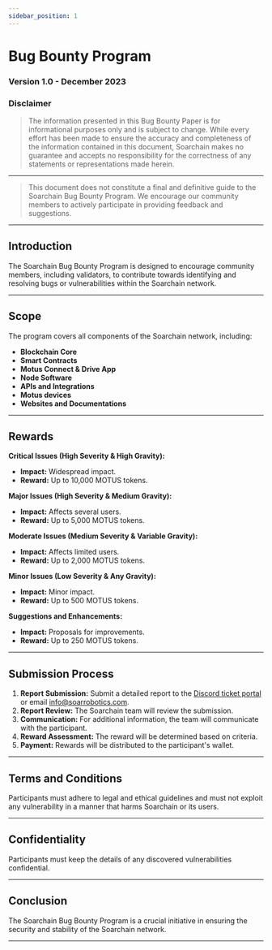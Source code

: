 ```yaml
---
sidebar_position: 1
---
```


# Bug Bounty Program

### Version 1.0 - December 2023

### Disclaimer

> The information presented in this Bug Bounty Paper is for informational purposes only and is subject to change. While every effort has been made to ensure the accuracy and completeness of the information contained in this document, Soarchain makes no guarantee and accepts no responsibility for the correctness of any statements or representations made herein.

---

> This document does not constitute a final and definitive guide to the Soarchain Bug Bounty Program. We encourage our community members to actively participate in providing feedback and suggestions.

---

## Introduction

The Soarchain Bug Bounty Program is designed to encourage community members, including validators, to contribute towards identifying and resolving bugs or vulnerabilities within the Soarchain network.

---

## Scope

The program covers all components of the Soarchain network, including:

- **Blockchain Core**
- **Smart Contracts**
- **Motus Connect & Drive App**
- **Node Software**
- **APIs and Integrations**
- **Motus devices**
- **Websites and Documentations**

---

## Rewards

**Critical Issues (High Severity & High Gravity):**
- **Impact:** Widespread impact.
- **Reward:** Up to 10,000 MOTUS tokens.

**Major Issues (High Severity & Medium Gravity):**
- **Impact:** Affects several users.
- **Reward:** Up to 5,000 MOTUS tokens.

**Moderate Issues (Medium Severity & Variable Gravity):**
- **Impact:** Affects limited users.
- **Reward:** Up to 2,000 MOTUS tokens.

**Minor Issues (Low Severity & Any Gravity):**
- **Impact:** Minor impact.
- **Reward:** Up to 500 MOTUS tokens.

**Suggestions and Enhancements:**
- **Impact:** Proposals for improvements.
- **Reward:** Up to 250 MOTUS tokens.

---

## Submission Process

1. **Report Submission:** Submit a detailed report to the [Discord ticket portal](https://discord.com/channels/994953176983818250/1101095130561265674) or email [info@soarrobotics.com](mailto:info@soarrobotics.com).
2. **Report Review:** The Soarchain team will review the submission.
3. **Communication:** For additional information, the team will communicate with the participant.
4. **Reward Assessment:** The reward will be determined based on criteria.
5. **Payment:** Rewards will be distributed to the participant's wallet.

---

## Terms and Conditions

Participants must adhere to legal and ethical guidelines and must not exploit any vulnerability in a manner that harms Soarchain or its users.

---

## Confidentiality

Participants must keep the details of any discovered vulnerabilities confidential.

---

## Conclusion

The Soarchain Bug Bounty Program is a crucial initiative in ensuring the security and stability of the Soarchain network.

---
